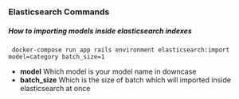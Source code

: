 ### Elasticsearch Commands

##### How to importing models inside elasticsearch indexes
```shell
 docker-compose run app rails environment elasticsearch:import model=category batch_size=1
```

- **model** Which model is your model name in downcase
- **batch_size** Which is the size of batch which will imported inside elasticsearch at once 
